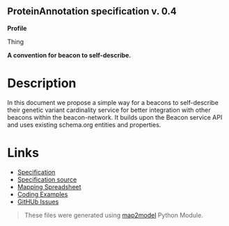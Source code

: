 ## ProteinAnnotation specification v. 0.4 

**Profile** 

Thing

**A convention for beacon to self-describe.** 

# Description 
In this document we propose a simple way for a beacons to self-describe their genetic variant cardinality service for better integration with other beacons within the beacon-network. It builds upon the Beacon service API and uses existing schema.org entities and properties. 
# Links 
- [Specification](http://bioschemas.org/bsc_specs/ProteinAnnotation/specification/)
- [Specification source](specification.html)
- [Mapping Spreadsheet](https://docs.google.com/spreadsheets/d/1KNVv3xedOpckk3ZcILnPmlys2DTzpk8KnkRwVFR2SL0/edit?usp=drivesdk)
- [Coding Examples](https://github.com/BioSchemas/specifications/tree/master/ProteinAnnotation/examples)
- [GitHUb Issues](https://github.com/BioSchemas/bioschemas/labels/type%3A%20ProteinAnnotation)
> These files were generated using [map2model](https://github.com/BioSchemas/map2model) Python Module.